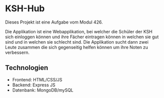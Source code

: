 # KSH-Hub
Dieses Projekt ist eine Aufgabe vom Modul 426.<br>

Die Applikation ist eine Webapplikation, bei welcher die Schüler der KSH sich einloggen können und ihre Fächer eintragen können in welchen sie gut sind und in welchen sie schlecht sind. Die Applikation sucht dann zwei Leute zusammen die sich gegenseitig helfen können um ihre Noten zu verbessern.

## Technologien
- Frontend: HTML/CSS/JS
- Backend: Express JS 
- Datenbank: MongoDB/mySQL